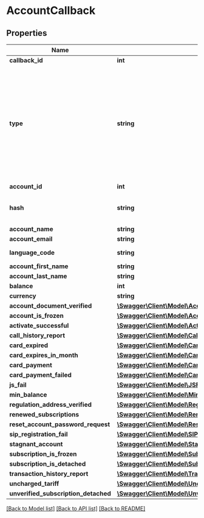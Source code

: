 # AccountCallback

## Properties
Name | Type | Description | Notes
------------ | ------------- | ------------- | -------------
**callback_id** | **int** | The callback ID (sequence). | 
**type** | **string** | The callback type. The following values are possible: account_document_verified, account_is_frozen, activate_successful, call_history_report, card_expired, card_expires_in_month, card_payment, card_payment_failed, js_fail, min_balance, regulation_address_verified, renewed_subscriptions, reset_account_password_request, sip_registration_fail, stagnant_account, subscription_is_detached, subscription_is_frozen, transaction_history_report, uncharged_tariff, unverified_subscription_detached. | 
**account_id** | **int** | The account ID. | 
**hash** | **string** | The security hash: hash &#x3D; md5(account_salt + account_id + api_key + callback_id). Example: 50c5fe2290cd7409b37e673b8b05e495 | 
**account_name** | **string** | The account name. | 
**account_email** | **string** | The account email. | 
**language_code** | **string** | The notification language code (2 symbols, ISO639-1). Examples: en, ru | 
**account_first_name** | **string** | The first name. | 
**account_last_name** | **string** | The last name. | 
**balance** | **int** | The account&#39;s money. | 
**currency** | **string** | The currency code (USD, RUR, EUR, ...). | 
**account_document_verified** | [**\Swagger\Client\Model\AccountDocumentVerifiedCallback**](AccountDocumentVerifiedCallback.md) |  | [optional] 
**account_is_frozen** | [**\Swagger\Client\Model\AccountIsFrozenCallback**](AccountIsFrozenCallback.md) |  | [optional] 
**activate_successful** | [**\Swagger\Client\Model\ActivateSuccessfulCallback**](ActivateSuccessfulCallback.md) |  | [optional] 
**call_history_report** | [**\Swagger\Client\Model\CallHistoryReportCallback**](CallHistoryReportCallback.md) |  | [optional] 
**card_expired** | [**\Swagger\Client\Model\CardExpiredCallback**](CardExpiredCallback.md) |  | [optional] 
**card_expires_in_month** | [**\Swagger\Client\Model\CardExpiresInMonthCallback**](CardExpiresInMonthCallback.md) |  | [optional] 
**card_payment** | [**\Swagger\Client\Model\CardPaymentCallback**](CardPaymentCallback.md) |  | [optional] 
**card_payment_failed** | [**\Swagger\Client\Model\CardPaymentFailedCallback**](CardPaymentFailedCallback.md) |  | [optional] 
**js_fail** | [**\Swagger\Client\Model\JSFailCallback**](JSFailCallback.md) |  | [optional] 
**min_balance** | [**\Swagger\Client\Model\MinBalanceCallback**](MinBalanceCallback.md) |  | [optional] 
**regulation_address_verified** | [**\Swagger\Client\Model\RegulationAddressVerifiedCallback**](RegulationAddressVerifiedCallback.md) |  | [optional] 
**renewed_subscriptions** | [**\Swagger\Client\Model\RenewedSubscriptionsCallback**](RenewedSubscriptionsCallback.md) |  | [optional] 
**reset_account_password_request** | [**\Swagger\Client\Model\ResetAccountPasswordRequestCallback**](ResetAccountPasswordRequestCallback.md) |  | [optional] 
**sip_registration_fail** | [**\Swagger\Client\Model\SIPRegistrationFailCallback**](SIPRegistrationFailCallback.md) |  | [optional] 
**stagnant_account** | [**\Swagger\Client\Model\StagnantAccountCallback**](StagnantAccountCallback.md) |  | [optional] 
**subscription_is_frozen** | [**\Swagger\Client\Model\SubscriptionIsFrozenCallback**](SubscriptionIsFrozenCallback.md) |  | [optional] 
**subscription_is_detached** | [**\Swagger\Client\Model\SubscriptionIsDetachedCallback**](SubscriptionIsDetachedCallback.md) |  | [optional] 
**transaction_history_report** | [**\Swagger\Client\Model\TransactionHistoryReportCallback**](TransactionHistoryReportCallback.md) |  | [optional] 
**uncharged_tariff** | [**\Swagger\Client\Model\UnchargedTariffCallback**](UnchargedTariffCallback.md) |  | [optional] 
**unverified_subscription_detached** | [**\Swagger\Client\Model\UnverifiedSubscriptionDetachedCallback**](UnverifiedSubscriptionDetachedCallback.md) |  | [optional] 

[[Back to Model list]](../README.md#documentation-for-models) [[Back to API list]](../README.md#documentation-for-api-endpoints) [[Back to README]](../README.md)


